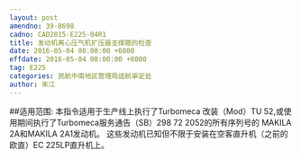 ```yaml
---
layout: post
amendno: 39-8698
cadno: CAD2015-E225-04R1
title: 发动机离心压气机扩压器支撑箍的检查
date: 2016-05-04 00:00:00 +0800
effdate: 2016-05-04 00:00:00 +0800
tag: E225
categories: 民航中南地区管理局适航审定处
author: 朱江
---
```


##适用范围:
本指令适用于生产线上执行了Turbomeca 改装（Mod）TU 52,或使 用期间执行了Turbomeca服务通告（SB）298 72 2052的所有序列号的 MAKILA 2A和MAKILA 2A1发动机。
这些发动机已知但不限于安装在空客直升机（之前的欧直）EC 225LP直升机上。

